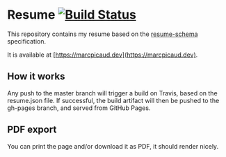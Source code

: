# Resume [![Build Status](https://travis-ci.com/marcpicaud/resume.svg?branch=master)](https://travis-ci.com/marcpicaud/resume)

This repository contains my resume based on the [resume-schema](https://github.com/jsonresume/resume-schema) specification.

It is available at [https://marcpicaud.dev](https://marcpicaud.dev).

## How it works

Any push to the master branch will trigger a build on Travis, based on the resume.json file. If successful, the build artifact will then be pushed to the gh-pages branch, and served from GitHub Pages.

## PDF export

You can print the page and/or download it as PDF, it should render nicely.
